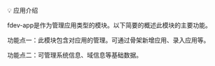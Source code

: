 💡 应用介绍

fdev-app是作为管理应用类型的模块。以下简要的概述此模块的主要功能。

功能点一：此模块包含对应用的管理。可通过骨架新增应用、录入应用等。

功能点二：可管理系统信息、域信息等基础数据。




